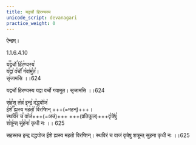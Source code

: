 ```yaml
---
title: यद्वर्चो हिरण्यस्य
unicode_script: devanagari
practice_weight: 0
---
```


ऐन्द्रम्।

1.1.6.4.10

य꣢꣫द्वर्चो꣣ हि꣡र꣢ण्यस्य꣣  
य꣢द्वा꣣ व꣢र्चो꣣ ग꣡वा꣢मु꣣त꣢।  
सृ꣢जामसि ।।624

यद्वर्चो हिरण्यस्य यद्वा वर्चो गवामुत। सृजामसि ।।624  

स꣢ह꣣स् त꣡न्न꣢ इन्द्र꣣ द꣣द्ध्यो꣢ज꣡  
ई꣢शे꣣꣬ ह्यस्य म꣢ह꣣तो꣡ वि꣢रप्शिन् +++(=महन्)+++।  
स्थवि꣢꣯रं च꣣ वा꣡जं꣢+++(=अन्नं)+++ +++(प्रतिकूल)+++वृ꣡त्रे꣢षु꣣  
श꣡त्रू꣢न्त् सु꣣ह꣡ना꣢ कृधी नः ।। 625

सहस्तन्न इन्द्र दद्ध्योज ईशे ह्यस्य महतो विरप्शिन्। स्थविरं च वाजं वृत्रेषु शत्रून्त् सुहना कृधी नः ।।625
